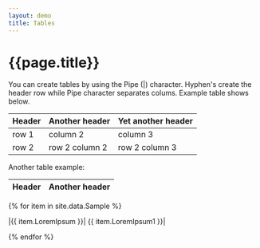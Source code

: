 ```yaml
---
layout: demo
title: Tables
---
```



# {{page.title}}

You can create tables by using the Pipe (|) character. Hyphen's create the header row while Pipe character separates colums. Example table shows below.

| Header | Another header | Yet another header |
|--- |--- |--- |
| row 1 | column 2 | column 3 |
| row 2 | row 2 column 2 | row 2 column 3 |


Another table example:

| Header | Another header |
|--- |--- |
{% for item in site.data.Sample %}

|{{ item.LoremIpsum }}| {{ item.LoremIpsum1 }}|

{% endfor %}